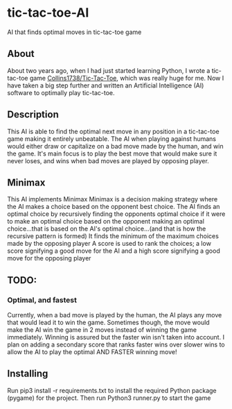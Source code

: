 # tic-tac-toe-AI
AI that finds optimal moves in tic-tac-toe game

## About
About two years ago, when I had just started learning Python, I wrote a tic-tac-toe game [Collins1738/Tic-Tac-Toe](https://github.com/Collins1738/Tic-Tac-Toe), which was really huge for me. Now I have taken a big step further and written an Artificial Intelligence (AI) software to optimally play tic-tac-toe.

## Description
This AI is able to find the optimal next move in any position in a tic-tac-toe game
making it entirely unbeatable.
The AI when playing against humans would either draw or capitalize on a bad move made by the human, and win the game.
It's main focus is to play the best move that would make sure it never loses, and wins when bad moves are played by opposing player.

## Minimax
This AI implements Minimax 
Minimax is a decision making strategy where the AI makes a choice based on the opponent best choice.
The AI finds an optimal choice by recursively finding the opponents optimal choice if it were to make an optimal choice based on the opponent making an optimal choice...that is based on the AI's optimal choice...(and that is how the recursive pattern is formed)
It finds the minimum of the maximum choices made by the opposing player
A score is used to rank the choices; a low score signifying a good move for the AI and a high score signifying a good move for the opposing player

## TODO:
### Optimal, and fastest
Currently, when a bad move is played by the human, the AI plays any move that would lead it to win the game.
Sometimes though, the move would make the AI win the game in 2 moves instead of winning the game immediately. Winning is assured but the faster win isn't taken into account.
I plan on adding a secondary score that ranks faster wins over slower wins to allow the AI to play the optimal AND FASTER winning move!

## Installing 
Run pip3 install -r requirements.txt to install the required Python package (pygame) for the project. Then run Python3 runner.py to start the game

